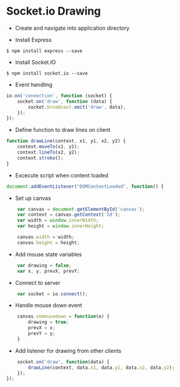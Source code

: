 # Socket.io Drawing

* Create and navigate into application directory

* Install Express
```shell
$ npm install express --save
```

* Install Socket.IO
```shell
$ npm install socket.io --save
```


* Event handling
```javascript
io.on('connection', function (socket) {
	socket.on('draw', function (data) {
		socket.broadcast.emit('draw', data);
	});
});
```

* Define function to draw lines on client
```javascript
function drawLine(context, x1, y1, x2, y2) {
	context.moveTo(x1, y1);
	context.lineTo(x2, y2);
	context.stroke();
}
```

* Excecute script when content loaded
```javascript
document.addEventListener("DOMContentLoaded", function() {
```

* Set up canvas
```javascript
	var canvas = document.getElementById('canvas');
	var context = canvas.getContext('2d');
	var width = window.innerWidth;
	var height = window.innerHeight;

	canvas.width = width;
	canvas.height = height;
```

* Add mouse state variables
```javascript
	var drawing = false;
	var x, y, prevX, prevY;
```

* Connect to server
```javascript
	var socket = io.connect();
```

* Handle mouse down event
```javascript
	canvas.onmousedown = function(e) {
		drawing = true;
		prevX = x;
		prevY = y;
	}
```

* Add listener for drawing from other clients
```javascript
	socket.on('draw', function(data) {
		drawLine(context, data.x1, data.y1, data.x2, data.y2);
	});
});
```